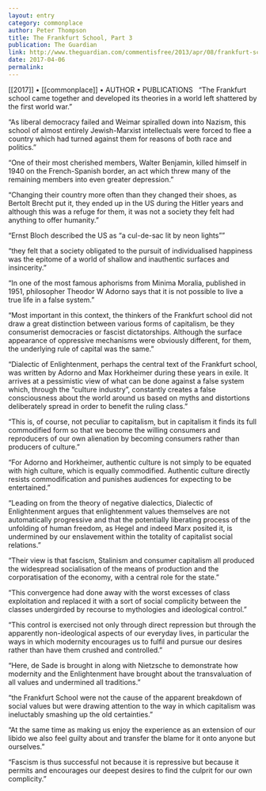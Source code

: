 ```yaml
---
layout: entry
category: commonplace
author: Peter Thompson
title: The Frankfurt School, Part 3
publication: The Guardian
link: http://www.theguardian.com/commentisfree/2013/apr/08/frankfurt-school-dialectic-of-enlightenment
date: 2017-04-06
permalink: 
---
```


[[2017]] • [[commonplace]] • AUTHOR • PUBLICATIONS 
 
“The Frankfurt school came together and developed its theories in a world left shattered by the first world war.”

“As liberal democracy failed and Weimar spiralled down into Nazism, this school of almost entirely Jewish-Marxist intellectuals were forced to flee a country which had turned against them for reasons of both race and politics.”

“One of their most cherished members, Walter Benjamin, killed himself in 1940 on the French-Spanish border, an act which threw many of the remaining members into even greater depression.”

“Changing their country more often than they changed their shoes, as Bertolt Brecht put it, they ended up in the US during the Hitler years and although this was a refuge for them, it was not a society they felt had anything to offer humanity.”

“Ernst Bloch described the US as “a cul-de-sac lit by neon lights””

“they felt that a society obligated to the pursuit of individualised happiness was the epitome of a world of shallow and inauthentic surfaces and insincerity.”

“In one of the most famous aphorisms from Minima Moralia, published in 1951, philosopher Theodor W Adorno says that it is not possible to live a true life in a false system.”

“Most important in this context, the thinkers of the Frankfurt school did not draw a great distinction between various forms of capitalism, be they consumerist democracies or fascist dictatorships. Although the surface appearance of oppressive mechanisms were obviously different, for them, the underlying rule of capital was the same.”

“Dialectic of Enlightenment, perhaps the central text of the Frankfurt school, was written by Adorno and Max Horkheimer during these years in exile. It arrives at a pessimistic view of what can be done against a false system which, through the “culture industry”, constantly creates a false consciousness about the world around us based on myths and distortions deliberately spread in order to benefit the ruling class.”

“This is, of course, not peculiar to capitalism, but in capitalism it finds its full commodified form so that we become the willing consumers and reproducers of our own alienation by becoming consumers rather than producers of culture.”

“For Adorno and Horkheimer, authentic culture is not simply to be equated with high culture, which is equally commodified. Authentic culture directly resists commodification and punishes audiences for expecting to be entertained.”

“Leading on from the theory of negative dialectics, Dialectic of Enlightenment argues that enlightenment values themselves are not automatically progressive and that the potentially liberating process of the unfolding of human freedom, as Hegel and indeed Marx posited it, is undermined by our enslavement within the totality of capitalist social relations.”

“Their view is that fascism, Stalinism and consumer capitalism all produced the widespread socialisation of the means of production and the corporatisation of the economy, with a central role for the state.”

“This convergence had done away with the worst excesses of class exploitation and replaced it with a sort of social complicity between the classes undergirded by recourse to mythologies and ideological control.”

“This control is exercised not only through direct repression but through the apparently non-ideological aspects of our everyday lives, in particular the ways in which modernity encourages us to fulfil and pursue our desires rather than have them crushed and controlled.”

“Here, de Sade is brought in along with Nietzsche to demonstrate how modernity and the Enlightenment have brought about the transvaluation of all values and undermined all traditions.”

“the Frankfurt School were not the cause of the apparent breakdown of social values but were drawing attention to the way in which capitalism was ineluctably smashing up the old certainties.”

“At the same time as making us enjoy the experience as an extension of our libido we also feel guilty about and transfer the blame for it onto anyone but ourselves.”

“Fascism is thus successful not because it is repressive but because it permits and encourages our deepest desires to find the culprit for our own complicity.”

